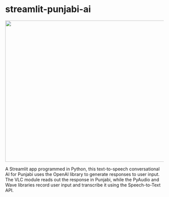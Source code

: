 # streamlit-punjabi-ai

<img src="https://i.imgur.com/464xkkQ.png" width="800" height="450">


A Streamlit app programmed in Python, this text-to-speech conversational AI for Punjabi uses the OpenAI library to generate responses to user input. The VLC module reads out the response in Punjabi, while the PyAudio and Wave libraries record user input and transcribe it using the Speech-to-Text API.
